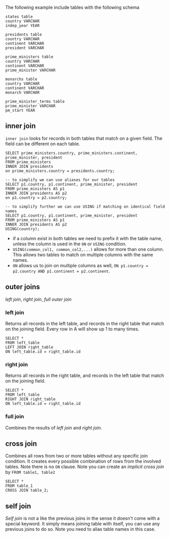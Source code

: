 The following example include tables with the following schema
```
states table 
country VARCHAR
indep_year YEAR

presidents table
country VARCHAR
continent VARCHAR
president VARCHAR

prime_ministers table
country VARCHAR
continent VARCHAR
prime_minister VARCHAR

monarchs table 
country VARCHAR
continent VARCHAR
monarch VARCHAR

prime_minister_terms table
prime_minister VARCHAR
pm_start YEAR
```

## inner join
`inner join` looks for records in both tables that match on a given field. The field can be different on each table. 

```plsql
SELECT prime_ministers.country, prime_ministers.continent, prime_minister, president
FROM prime_ministers
INNER JOIN presidents
on prime_ministers.country = presidents.country;

-- to simplify we can use aliases for our tables
SELECT p1.country, p1.continent, prime_minister, president
FROM prime_ministers AS p1
INNER JOIN presidents AS p2
on p1.country = p2.country;

-- to simplify further we can use USING if matching on identical field names
SELECT p1.country, p1.continent, prime_minister, president
FROM prime_ministers AS p1
INNER JOIN presidents AS p2
USING(country);
```
- if a column exist in both tables we need to prefix it with the table name, unless the column is used in the `ON` or `USING` condition.
- `USING(common_col1, common_col2,...)` allows for more than one column. This allows two tables to match on multiple columns with the same names.
- `ON` allows us to join on multiple columns as well, `ON p1.country = p2.country AND p1.continent = p2.continent`.

## outer joins
_left join_, _right join_, _full outer join_

### left join
Returns all records in the left table, and records in the right table that match on the joining field. Every row in A will show up 1 to many times.

```plsql
SELECT *
FROM left_table
LEFT JOIN right_table
ON left_table.id = right_table.id
```

### right join
Returns all records in the right table, and records in the left table that match on the joining field.

```plsql
SELECT *
FROM left_table
RIGHT JOIN right_table
ON left_table.id = right_table.id
```

### full join
Combines the results of _left join_ and _right join_.

## cross join
Combines all rows from two or more tables without any specific join condition. It creates every possible combination of rows from the involved tables. 
Note there is no `ON` clause.
Note you can create an _implicit cross join_ by `FROM table1, table2`

```plsql
SELECT *
FROM table_1
CROSS JOIN table_2;
```



## self join
_Self join_ is not a like the previous joins in the sense it doesn't come with a special keyword.
It simply means joining table with itself, you can use any previous joins to do so. 
Note you need to alias table names in this case.
```plsql

```